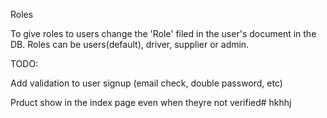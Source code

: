 Roles

To give roles to users change the 'Role' filed in the user's document in the DB. Roles can be users(default), driver, supplier or admin.


TODO:

Add validation to user signup (email check, double password, etc)

Prduct show in the index page even when theyre not verified# hkhhj
